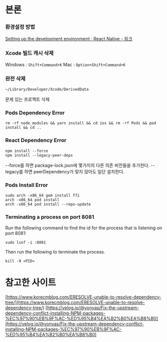 # 본론
### 환경설정 방법

[Setting up the development environment · React Native - 링크](https://reactnative.dev/docs/environment-setup)

### Xcode 빌드 캐시 삭제

Windows : `Shift+Command+K`
Mac : `Option+Shift+Command+K`

### 완전 삭제

```shell
~/Library/Developer/Xcode/DerivedData
```

문제 있는 프로젝트 삭제

### Pods Dependency Error

```shell
rm -rf node_modules && yarn install && cd ios && rm -rf Pods && pod install && cd ..
```

### React Dependency Error

```shell
npm install --force
npm install --legacy-peer-deps
```

--force를 하면 package-lock.json에 몇가지의 다른 의존 버전들을 추가한다.
--legacy를 하면 peerDependency가 맞지 않아도 일단 설치한다.

### Pods Install Error

```shell
sudo arch -x86_64 gem install ffi
arch -x86_64 pod install
arch -x86_64 pod install --repo-update
```

### Terminating a process on port 8081

Run the following command to find the id for the process that is listening on port 8081:

```shell
sudo lsof -i :8081
``` 

Then run the following to terminate the process. 

```shell
kill -9 <PID>
```

# 참고한 사이트

[https://www.korecmblog.com/ERESOLVE-unable-to-resolve-dependency-tree/](https://www.korecmblog.com/ERESOLVE-unable-to-resolve-dependency-tree/)
[https://velog.io/@yonyas/Fix-the-upstream-dependency-conflict-installing-NPM-packages-%EC%97%90%EB%9F%AC-%ED%95%B4%EA%B2%B0%EA%B8%B0](https://velog.io/@yonyas/Fix-the-upstream-dependency-conflict-installing-NPM-packages-%EC%97%90%EB%9F%AC-%ED%95%B4%EA%B2%B0%EA%B8%B0)